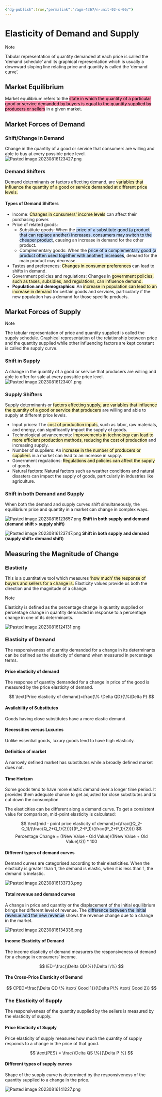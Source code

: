 ```yaml
---
{"dg-publish":true,"permalink":"/agm-4367/n-unit-02-s-06/"}
---
```


# Elasticity of Demand and Supply  

>[!Note]
>Tabular representation of quantity demanded at each price is called the ‘demand  schedule’ and its graphical representation which is usually a downward sloping line  relating price and quantity is called the ‘demand curve’. 

## Market Equilibrium
Market equilibrium refers to the <mark style="background: #FF5582A6;">state in which the quantity of a particular good or service demanded by buyers is equal to the quantity supplied by producers or sellers</mark> in a given market. 

## Market Forces of Demand  

### Shift/Change in Demand
Change in the quantity of a good or service that consumers are willing and able to buy at every possible price level.
![Pasted image 20230816123427.png](/img/user/assets/attachments/Pasted%20image%2020230816123427.png)

### Demand Shifters
Demand determinants or factors affecting demand, are <mark style="background: #FFF3A3A6;">variables that influence the quantity of a good or service demanded  at different price levels. </mark>

#### Types of Demand Shifters
- Income: <mark style="background: #FFF3A3A6;">Changes in consumers' income levels</mark> can affect their purchasing power.
- Price of related goods:
	- Substitute goods: When the <mark style="background: #ADCCFFA6;">price of a substitute good (a product that can replace another) increases, consumers may switch to the cheaper product</mark>, causing an increase in demand for the other product.
	- Complementary goods: When the <mark style="background: #ADCCFFA6;">price of a complementary good (a product often used together with another) increases</mark>, demand for the main product may decrease.
- Tastes and preferences: <mark style="background: #FFF3A3A6;">Changes in consumer preferences</mark> can lead to shifts in demand.
- Government policies and regulations: Changes in <mark style="background: #FFF3A3A6;">government policies, such as taxes, subsidies, and regulations, can influence demand.</mark>
- **Population and demographics**: An <mark style="background: #FFF3A3A6;">increase in population can lead to an increase in demand</mark> for certain goods and services, particularly if the new population has a demand for those specific products.

## Market Forces of Supply  

>[!Note]
>The tabular representation of price and quantity supplied is called the supply schedule.  Graphical representation of the relationship between price and the quantity supplied  while other influencing factors are kept constant is called the supply curve. 

### Shift in Supply
A change in the quantity of a good or service that producers are willing and able to offer for sale at every possible price level.
![Pasted image 20230816123401.png](/img/user/assets/attachments/Pasted%20image%2020230816123401.png)
### Supply Shifters

Supply determinants or <mark style="background: #FFF3A3A6;">factors affecting supply, are variables that influence the quantity of a good or service that producers</mark> are willing and able to supply at different price levels.

- Input prices: The <mark style="background: #FFF3A3A6;">cost of production inputs</mark>, such as labor, raw materials, and energy, can significantly impact the supply of goods.
- Technological advancements: <mark style="background: #FFF3A3A6;">Improvements in technology can lead to more efficient production methods, reducing the cost of production</mark> and increasing supply. 
- Number of suppliers: An <mark style="background: #FFF3A3A6;">increase in the number of producers or suppliers</mark> in a market can lead to an increase in supply.
- Government regulations: <mark style="background: #FFF3A3A6;">Regulations and policies can affect the supply</mark> of goods.
- Natural factors: Natural factors such as weather conditions and natural disasters can impact the supply of goods, particularly in industries like agriculture.

### Shift in both Demand and Supply
When both the demand and supply curves shift simultaneously, the equilibrium price and quantity in a market can change in complex ways.

![Pasted image 20230816123657.png](/img/user/assets/attachments/Pasted%20image%2020230816123657.png)
**Shift in both supply and demand (demand shift > supply shift)**

![Pasted image 20230816123747.png](/img/user/assets/attachments/Pasted%20image%2020230816123747.png)
**Shift in both supply and demand (supply shift> demand shift)**

## Measuring the Magnitude of Change

### Elasticity
This is a quantitative tool which measures <mark style="background: #FFF3A3A6;">‘how much’ the response of buyers and sellers for a change is.</mark> Elasticity values provide us both the direction and the magnitude of a change.

> [!note]
>  Elasticity is defined as the percentage change in quantity supplied or percentage change in quantity demanded in response to a percentage change in one of its determinants.

![Pasted image 20230816124131.png](/img/user/assets/attachments/Pasted%20image%2020230816124131.png)

### Elasticity of Demand

The responsiveness of quantity demanded for a change in its determinants can be defined as the elasticity of demand when measured in percentage terms.

#### Price elasticity of demand
The response of quantity demanded for a change in price of the good is measured by the price elasticity of demand.

$$
\text{Price elasticity of demand}=\frac{\% \Delta QD}{\%\Delta P}
$$
#### Availability of Substitutes
Goods having close substitutes have a more elastic demand.

#### Necessities versus Luxuries
Unlike essential goods, luxury goods tend to have high elasticity.

#### Definition of market
A narrowly defined market has substitutes while a broadly defined market does not.

#### Time Horizon
Some goods tend to have more elastic demand over a longer time period. It provides them adequate chance to get adjusted for close substitutes and to cut down the consumption

The elasticities can be different along a demand curve. To get a consistent value for comparison, mid-point elasticity is calculated:

$$
\text{mid - point price elasticity of demand}=(\frac{(Q_2-Q_1)/(\frac{Q_2+Q_1}{2})}{(P_2-P_1)/(\frac{P_2+P_1}{2})})
$$
$$
\text{Percentage Change = }((\text{New Value - Old Value}) / ((\text{New Value + Old Value}) / 2)) * 100%
$$
#### Different types of demand curves
Demand curves are categorised according to their elasticities. When the elasticity is greater than 1, the demand is elastic, when it is less than 1, the demand is inelastic.

![Pasted image 20230816133733.png](/img/user/assets/attachments/Pasted%20image%2020230816133733.png)

#### Total revenue and demand curves

A change in price and quantity or the displacement of the initial equilibrium brings her different level of revenue. The <mark style="background: #ADCCFFA6;">difference between the initial revenue and the new revenue</mark> shows the revenue change due to a change in the market.

![Pasted image 20230816134336.png](/img/user/assets/attachments/Pasted%20image%2020230816134336.png)

#### Income Elasticity of Demand
The income elasticity of demand measurers the responsiveness of demand for a change in consumers’ income.

$$
IED=\frac{\Delta QD\%}{\Delta I\%}
$$


#### The Cross-Price Elasticity of Demand

$$
CPED=\frac{\Delta QD \% \text{ Good 1}}{\Delta P\% \text{ Good 2}}
$$
### The Elasticity of Supply
The responsiveness of the quantity supplied by the sellers is measured by the elasticity of supply.

#### Price Elasticity of Supply
Price elasticity of supply measures how much the quantity of supply responds to a change in the price of that good.

$$
\text{PES} = \frac{\Delta QS \%}{\Delta P %}
$$
#### Different types of supply curves
Shape of the supply curve is determined by the responsiveness of the quantity supplied to a change in the price.

![Pasted image 20230816141227.png](/img/user/assets/attachments/Pasted%20image%2020230816141227.png)
